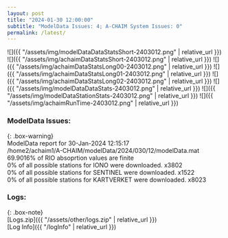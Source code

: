 ```yaml
---
layout: post
title: "2024-01-30 12:00:00"
subtitle: "ModelData Issues: 4; A-CHAIM System Issues: 0"
permalink: /latest/
---
```


![]({{ "/assets/img/modelDataDataStatsShort-2403012.png" | relative_url }})
![]({{ "/assets/img/achaimDataStatsShort-2403012.png" | relative_url }})
![]({{ "/assets/img/achaimDataStatsLong00-2403012.png" | relative_url }})
![]({{ "/assets/img/achaimDataStatsLong01-2403012.png" | relative_url }})
![]({{ "/assets/img/achaimDataStatsLong02-2403012.png" | relative_url }})
![]({{ "/assets/img/modelDataDataStats-2403012.png" | relative_url }})
![]({{ "/assets/img/modelDataStationStats-2403012.png" | relative_url }})
![]({{ "/assets/img/achaimRunTime-2403012.png" | relative_url }})


### ModelData Issues:  
  
{: .box-warning}  
 ModelData report for 30-Jan-2024 12:15:17   
 /home2/achaim1/A-CHAIM/modelData/2024/030/12/modelData.mat   
 69.9016% of RIO absoprtion values are finite   
 0% of all possible stations for IONO were downloaded. x3802   
 0% of all possible stations for SENTINEL were downloaded. x1522   
 0% of all possible stations for KARTVERKET were downloaded. x8023   
  


### Logs:  
  
{: .box-note}  
[Logs.zip]({{ "/assets/other/logs.zip" | relative_url }})  
[Log Info]({{ "/logInfo" | relative_url }})  
